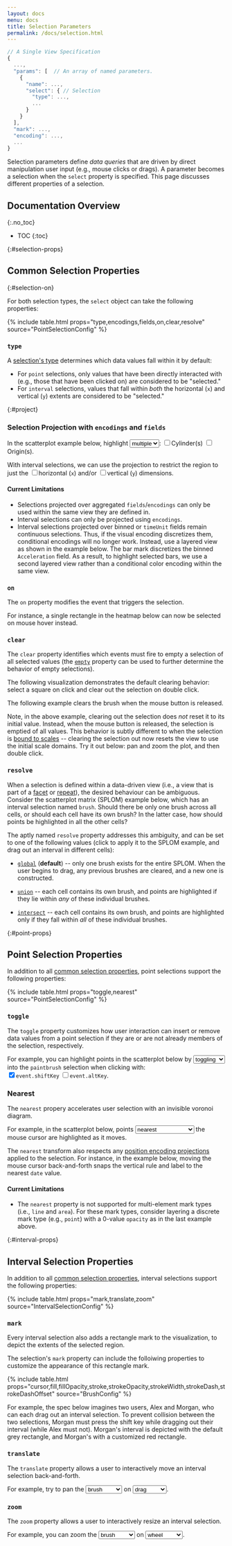 ```yaml
---
layout: docs
menu: docs
title: Selection Parameters
permalink: /docs/selection.html
---
```


```js
// A Single View Specification
{
  ...,
  "params": [  // An array of named parameters.
    {
      "name": ...,
      "select": { // Selection
        "type": ...,
        ...
      }
    }
  ],
  "mark": ...,
  "encoding": ...,
  ...
}
```

Selection parameters define _data queries_ that are driven by direct manipulation user input (e.g., mouse clicks or drags). A parameter becomes a selection when the `select` property is specified. This page discusses different properties of a selection.

<!--prettier-ignore-start-->
## Documentation Overview
{:.no_toc}

- TOC
{:toc}

<!--prettier-ignore-end-->

{:#selection-props}

## Common Selection Properties

{:#selection-on}

For both selection types, the `select` object can take the following properties:

{% include table.html props="type,encodings,fields,on,clear,resolve" source="PointSelectionConfig" %}

### `type`

A [selection's type](parameter.html#select) determines which data values fall within it by default:

- For `point` selections, only values that have been directly interacted with (e.g., those that have been clicked on) are considered to be "selected."
- For `interval` selections, values that fall within _both_ the horizontal (`x`) and vertical (`y`) extents are considered to be "selected."

{:#project}

### Selection Projection with `encodings` and `fields`

In the scatterplot example below, highlight <select name="point" onchange="buildProjection('point')"><option value="multi">multiple</option><option value="single">a single</option></select>: <label onclick="buildProjection('point')"><input type="checkbox" name="point" value="cylinders" />Cylinder(s)</label> <label onclick="buildProjection('point')"><input type="checkbox" name="point" value="origin" />Origin(s)</label>.

<div id="point" class="vl-example" data-name="selection_project_multi"></div>

With interval selections, we can use the projection to restrict the region to just the <label onclick="buildProjection('interval')"><input type="checkbox" name="interval" value="x" />horizontal (`x`)</label> and/or <label onclick="buildProjection('interval')"><input type="checkbox" name="interval" value="y" />vertical (`y`)</label> dimensions.

<div id="interval" class="vl-example" data-name="selection_project_interval"></div>

#### Current Limitations

- Selections projected over aggregated `fields`/`encodings` can only be used within the same view they are defined in.
- Interval selections can only be projected using `encodings`.
- Interval selections projected over binned or `timeUnit` fields remain continuous selections. Thus, if the visual encoding discretizes them, conditional encodings will no longer work. Instead, use a layered view as shown in the example below. The bar mark discretizes the binned `Acceleration` field. As a result, to highlight selected bars, we use a second layered view rather than a conditional color encoding within the same view.

<div class="vl-example" data-name="selection_project_binned_interval"></div>

<script type="text/javascript">
function buildProjection(id) { buildSpecOpts(id, 'selection_project_'); }
</script>

### `on`

The `on` property modifies the event that triggers the selection.

For instance, a single rectangle in the heatmap below can now be selected on mouse hover instead.

<div class="vl-example" data-name="selection_type_single_mouseover"></div>

### `clear`

The `clear` property identifies which events must fire to empty a selection of all selected values (the [`empty`](selection.html#selection-properties) property can be used to further determine the behavior of empty selections).

The following visualization demonstrates the default clearing behavior: select a square on click and clear out the selection on double click.

<div class="vl-example" data-name="selection_heatmap"></div>

The following example clears the brush when the mouse button is released.

<div class="vl-example" data-name="selection_clear_brush"></div>

Note, in the above example, clearing out the selection does _not_ reset it to its initial value. Instead, when the mouse button is released, the selection is emptied of all values. This behavior is subtly different to when the selection is [bound to scales](bind.html#scale-binding) -- clearing the selection out now resets the view to use the initial scale domains. Try it out below: pan and zoom the plot, and then double click.

<div class="vl-example" data-name="selection_translate_scatterplot_drag"></div>

### `resolve`

When a selection is defined within a data-driven view (i.e., a view that is part of a [facet](facet.html) or [repeat](repeat.html)), the desired behaviour can be ambiguous. Consider the scatterplot matrix (SPLOM) example below, which has an interval selection named `brush`. Should there be only one brush across all cells, or should each cell have its own brush? In the latter case, how should points be highlighted in all the other cells?

The aptly named `resolve` property addresses this ambiguity, and can be set to one of the following values (click to apply it to the SPLOM example, and drag out an interval in different cells):

- <a href="javascript:changeSpec('selection_resolution', 'selection_resolution_global')">`global`</a> (**default**) -- only one brush exists for the entire SPLOM. When the user begins to drag, any previous brushes are cleared, and a new one is constructed.

- <a href="javascript:changeSpec('selection_resolution', 'selection_resolution_union')">`union`</a> -- each cell contains its own brush, and points are highlighted if they lie within _any_ of these individual brushes.

- <a href="javascript:changeSpec('selection_resolution', 'selection_resolution_intersect')">`intersect`</a> -- each cell contains its own brush, and points are highlighted only if they fall within _all_ of these individual brushes.

<div id="selection_resolution" class="vl-example" data-name="selection_resolution_global"></div>

{:#point-props}

## Point Selection Properties

In addition to all [common selection properties](#selection-props), point selections support the following properties:

{% include table.html props="toggle,nearest" source="PointSelectionConfig" %}

### `toggle`

The `toggle` property customizes how user interaction can insert or remove data values from a point selection if they are or are not already members of the selection, respectively.

For example, you can highlight points in the scatterplot below by <select name="toggle" onchange="buildToggle(true)"><option value="toggle">toggling</option><option value="insert">inserting</option></select> into the `paintbrush` selection when clicking<span id="toggle-expl"> with: <br> <label onclick="buildToggle()"><input type="checkbox" name="toggle" value="shiftKey" checked="checked" />`event.shiftKey`</label> <label onclick="buildToggle()"><input type="checkbox" name="toggle" value="altKey" />`event.altKey`</label></span>.

<div id="toggle" class="vl-example" data-name="selection_toggle_shiftKey"></div>

<script type="text/javascript">
function buildToggle(changeType) {
  const type = document.querySelector('select[name=toggle]');
  const expl = document.getElementById('toggle-expl');
  const inputs = document.querySelectorAll('input[name=toggle]');

  if (!changeType && !inputs[0].checked && !inputs[1].checked) {
    type.value = 'insert';
    changeType = true;
  }

  if (changeType) {
    if (type.value === 'toggle') {
      expl.style.display = 'inline';
      inputs[0].checked = true;
      inputs[1].checked = false;
    } else {
      expl.style.display = 'none';
      inputs[0].checked = inputs[1].checked = false;
    }
  }

  buildSpecOpts('toggle', 'selection_');
}
</script>

### Nearest

The `nearest` propery accelerates user selection with an invisible voronoi diagram.

For example, in the scatterplot below, points <select onchange="changeSpec('paintbrush_nearest', 'interactive_paintbrush_color' + this.value)"><option value="_nearest">nearest</option><option value="">directly underneath</option></select> the mouse cursor are highlighted as it moves.

<div id="paintbrush_nearest" class="vl-example" data-name="interactive_paintbrush_color_nearest"></div>

The `nearest` transform also respects any [position encoding projections](project.html) applied to the selection. For instance, in the example below, moving the mouse cursor back-and-forth snaps the vertical rule and label to the nearest `date` value.

<div id="paintbrush_nearest" class="vl-example" data-name="interactive_stocks_nearest_index"></div>

#### Current Limitations

- The `nearest` property is not supported for multi-element mark types (i.e., `line` and `area`). For these mark types, consider layering a discrete mark type (e.g., `point`) with a 0-value `opacity` as in the last example above.

{:#interval-props}

## Interval Selection Properties

In addition to all [common selection properties](#selection-props), interval selections support the following properties:

{% include table.html props="mark,translate,zoom" source="IntervalSelectionConfig" %}

### `mark`

Every interval selection also adds a rectangle mark to the visualization, to depict the extents of the selected region.

The selection's `mark` property can include the folloiwing properties to customize the appearance of this rectangle mark.

{% include table.html props="cursor,fill,fillOpacity,stroke,strokeOpacity,strokeWidth,strokeDash,strokeDashOffset" source="BrushConfig" %}

For example, the spec below imagines two users, Alex and Morgan, who can each drag out an interval selection. To prevent collision between the two selections, Morgan must press the shift key while dragging out their interval (while Alex must not). Morgan's interval is depicted with the default grey rectangle, and Morgan's with a customized red rectangle.

<div class="vl-example" data-name="selection_interval_mark_style"></div>

### `translate`

The `translate` property allows a user to interactively move an interval selection back-and-forth.

For example, try to pan the <select id="type" onchange="buildTranslate()"><option>brush</option><option>scatterplot</option></select> on <select id="event" onchange="buildTranslate()"><option>drag</option><option>shift-drag</option></select>.

<div id="translate" class="vl-example" data-name="selection_translate_brush_drag"></div>

<script type="text/javascript">
function buildTranslate() {
  const type = document.getElementById('type').value;
  const event = document.getElementById('event').value;
  changeSpec('translate', 'selection_translate_' + type + '_' + event);
}
</script>

### `zoom`

The `zoom` property allows a user to interactively resize an interval selection.

For example, you can zoom the <select id="type" onchange="buildTranslate()"><option>brush</option><option>scatterplot</option></select> on <select id="event" onchange="buildTranslate()"><option>wheel</option><option>shift-wheel</option></select>.

<div id="zoom" class="vl-example" data-name="selection_zoom_brush_wheel"></div>

<script type="text/javascript">
function buildTranslate() {
  const type = document.getElementById('type').value;
  const event = document.getElementById('event').value;
  changeSpec('zoom', 'selection_zoom_' + type + '_' + event);
}
</script>
